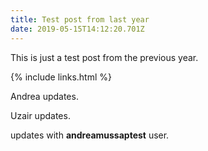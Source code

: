 ```yaml
---
title: Test post from last year
date: 2019-05-15T14:12:20.701Z
---
```

This is just a test post from the previous year.

{% include links.html %}

Andrea updates.

Uzair updates.

updates with **andreamussaptest** user.
